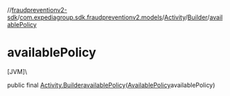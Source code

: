 //[fraudpreventionv2-sdk](../../../../index.md)/[com.expediagroup.sdk.fraudpreventionv2.models](../../index.md)/[Activity](../index.md)/[Builder](index.md)/[availablePolicy](available-policy.md)

# availablePolicy

[JVM]\

public final [Activity.Builder](index.md)[availablePolicy](available-policy.md)([AvailablePolicy](../../-available-policy/index.md)availablePolicy)
